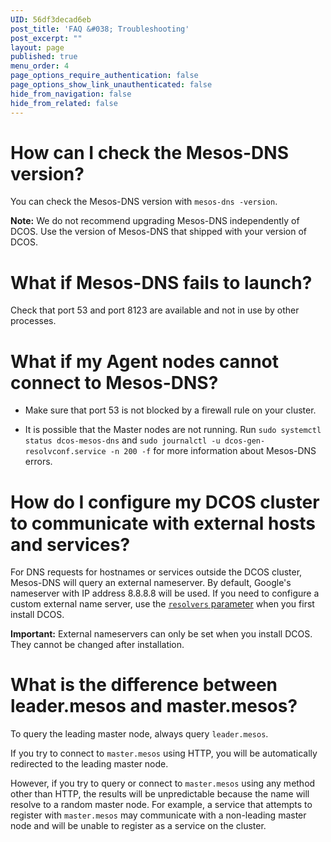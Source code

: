 ```yaml
---
UID: 56df3decad6eb
post_title: 'FAQ &#038; Troubleshooting'
post_excerpt: ""
layout: page
published: true
menu_order: 4
page_options_require_authentication: false
page_options_show_link_unauthenticated: false
hide_from_navigation: false
hide_from_related: false
---
```

# How can I check the Mesos-DNS version?

You can check the Mesos-DNS version with `mesos-dns -version`.

**Note:** We do not recommend upgrading Mesos-DNS independently of DCOS. Use the version of Mesos-DNS that shipped with your version of DCOS.

# What if Mesos-DNS fails to launch?

Check that port 53 and port 8123 are available and not in use by other processes.

# What if my Agent nodes cannot connect to Mesos-DNS?

*   Make sure that port 53 is not blocked by a firewall rule on your cluster.

*   It is possible that the Master nodes are not running. Run `sudo systemctl status dcos-mesos-dns` and `sudo journalctl -u dcos-gen-resolvconf.service -n 200 -f` for more information about Mesos-DNS errors.

# How do I configure my DCOS cluster to communicate with external hosts and services?

For DNS requests for hostnames or services outside the DCOS cluster, Mesos-DNS will query an external nameserver. By default, Google's nameserver with IP address 8.8.8.8 will be used. If you need to configure a custom external name server, use the [`resolvers` parameter][1] when you first install DCOS.

**Important:** External nameservers can only be set when you install DCOS. They cannot be changed after installation.

# <a name="leader"></a>What is the difference between leader.mesos and master.mesos?

To query the leading master node, always query `leader.mesos`.

If you try to connect to `master.mesos` using HTTP, you will be automatically redirected to the leading master node.

However, if you try to query or connect to `master.mesos` using any method other than HTTP, the results will be unpredictable because the name will resolve to a random master node. For example, a service that attempts to register with `master.mesos` may communicate with a non-leading master node and will be unable to register as a service on the cluster.

 [1]: https://docs.mesosphere.com/getting-started/installing/installing-enterprise-edition/#config-json